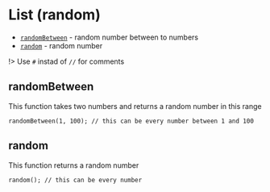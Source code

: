 # List (random)
* [`randomBetween`](#randomBetween) - random number between to numbers
* [`random`](#random) - random number

!> Use `#` instad of `//` for comments

## randomBetween
This function takes two numbers and returns a random number in this range
```clike
randomBetween(1, 100); // this can be every number between 1 and 100 
```

## random
This function returns a random number
```clike
random(); // this can be every number 
```
